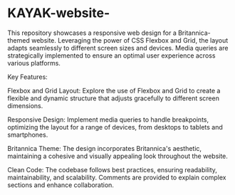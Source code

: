 # KAYAK-website-

This repository showcases a responsive web design for a Britannica-themed website. Leveraging the power of CSS Flexbox and Grid, the layout adapts seamlessly to different screen sizes and devices. Media queries are strategically implemented to ensure an optimal user experience across various platforms.

Key Features:

Flexbox and Grid Layout: Explore the use of Flexbox and Grid to create a flexible and dynamic structure that adjusts gracefully to different screen dimensions.

Responsive Design: Implement media queries to handle breakpoints, optimizing the layout for a range of devices, from desktops to tablets and smartphones.

Britannica Theme: The design incorporates Britannica's aesthetic, maintaining a cohesive and visually appealing look throughout the website.

Clean Code: The codebase follows best practices, ensuring readability, maintainability, and scalability. Comments are provided to explain complex sections and enhance collaboration.
